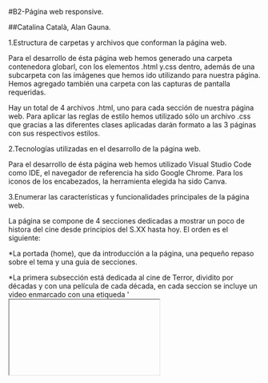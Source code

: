 #B2-Página web responsive.

##Catalina Català, Alan Gauna.


1.Estructura de carpetas y archivos que conforman la página web.

Para el desarrollo de ésta página web hemos generado una carpeta contenedora globarl, con los elementos .html y.css dentro, además de una subcarpeta con las imágenes que hemos ido utilizando para nuestra página. Hemos agregado también una carpeta con las capturas de pantalla requeridas.

Hay un total de 4 archivos .html, uno para cada sección de nuestra página web. Para aplicar las reglas de estilo hemos utilizado sólo un archivo .css que gracias a las diferentes clases aplicadas darán formato a las 3 páginas con sus respectivos estilos.

2.Tecnologías utilizadas en el desarrollo de la página web.

Para el desarrollo de ésta página web hemos utilizado Visual Studio Code como IDE, el navegador de referencia ha sido Google Chrome. Para los iconos de los encabezados, la herramienta elegida ha sido Canva.


3.Enumerar las características y funcionalidades principales de la página web.

La página se compone de 4 secciones dedicadas a mostrar un poco de histora del cine desde principios del S.XX hasta hoy. El orden es el siguiente:

*La portada (home), que da introducción a la página, una pequeño repaso sobre el tema y una guia de secciones.

*La primera subsección está dedicada al cine de Terror, dividito por décadas y con una película de cada década, en cada seccion se incluye un video enmarcado con una etiqueda '<iframe>' para que el usuario no tenga que seguir un enlace hasta youtube. Al costado de cada video hemos incluído una pequeña sinopsis de cada película y además de la puntuación y las plataformas donde podemos encontrarla además del reparto con la foto de los actores. Al principio de cada página encontrará una barra de navegación con los enlaces que le ayudarán a moverse entre las diferentes secciones. Al pie tenemos un <footer> con enlaces a las plataformas mencionadas. Por último hemos incluído un botón a la derecha, fijo, que nos seguirá allá donde nos encontremos para que al apretarlo, nos devuelva al principio de la página. Todos los enlaces han sido modificados para que cuando pasemos el ratón por encima se cambie el fondo y color de la fuente, además de un pequeño redondeo en las esquinas.

*El resto de páginas son como las descritas en el punto anterior, cambia en cada caso el género cinematografico.


4.Pantallazos: Se tienen que agregar pantallazos relevantes de la página web de diferentes secciones de esta.

Descrito en el puto 1. Carpeta con capturas dentro del proyecto.


5.División de las tareas: Se tiene que detallar y explicar la distribución de las tareas llevadas a cabo por cada miembro del grupo, destacando las responsabilidades específicas, contribuciones individuales y el trabajo conjunto.

Catalina Català: Se ha encargado del html, el repositorio de git y la elección de las diferentes imagenes y videos.

Alan Gauna: Encargado del css, diseño de la iconografía y la división del html para adaptarlo a las necesidades de las media querys y las reglas del .css

Hemos desarrollado en conjunto la temática de la página y planificado su estructura, además de la continua comunicación para acordar el diseño y patrón de colores.


6.Screenshots.

![img1]: /Screenshots/navheader_animacion.jpg "header de la sección animación"
![img2]: /Screenshots/Animacion_seccionpeliculas.jpg "ejemplo de sección de las peliculas en Animacion"
![img3]: /Screenshots/Footer%20animación.jpg  "footer de la sección animación"
![img4]: /Screenshots/Portada_top.jpg "portada de la sección animacion"
![img5]: /Screenshots/Boton.jpg "botón para volver al inicio"
